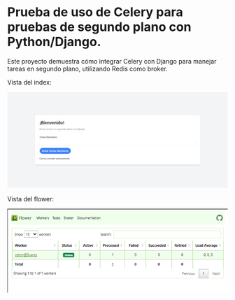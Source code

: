 # Prueba de uso de Celery para pruebas de segundo plano con Python/Django.

Este proyecto demuestra cómo integrar Celery con Django para manejar tareas en segundo plano, utilizando Redis como broker.

Vista del index:

![index](https://github.com/JaimeMoc/Pruebas_segundo_plano_Python/blob/d895729d1c24ca94b06ad622f4998172baf3dfd2/Index.png)

Vista del flower: 

![Flower](https://github.com/JaimeMoc/Pruebas_segundo_plano_Python/blob/d895729d1c24ca94b06ad622f4998172baf3dfd2/flower.png)
